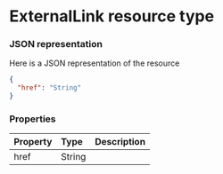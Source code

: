 # ExternalLink resource type



### JSON representation

Here is a JSON representation of the resource

<!-- {
  "blockType": "resource",
  "optionalProperties": [

  ],
  "@odata.type": "microsoft.graph.ExternalLink"
}-->

```json
{
  "href": "String"
}

```
### Properties
| Property	   | Type	|Description|
|:---------------|:--------|:----------|
|href|String||

<!-- uuid: d1497f2c-df07-473b-9f1b-895b5bc6f59b
2015-10-15 03:41:19 UTC -->
<!-- {
  "type": "#page.annotation",
  "description": "ExternalLink resource",
  "keywords": "",
  "section": "documentation",
  "tocPath": ""
}-->